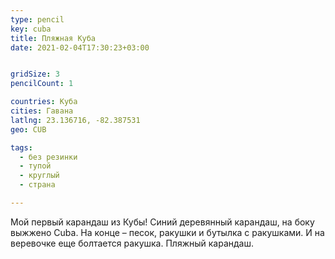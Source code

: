 ```yaml
---
type: pencil
key: cuba
title: Пляжная Куба
date: 2021-02-04T17:30:23+03:00


gridSize: 3
pencilCount: 1

countries: Куба
cities: Гавана
latlng: 23.136716, -82.387531
geo: CUB

tags:
  - без резинки
  - тупой
  - круглый
  - страна

---
```


Мой первый карандаш из Кубы! Синий деревянный карандаш, на боку выжжено Cuba. На конце – песок, ракушки и бутылка с ракушками. И на веревочке еще болтается ракушка. Пляжный карандаш.
